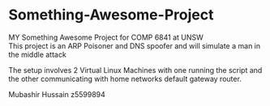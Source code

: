 # Something-Awesome-Project

MY Something Awesome Project for COMP 6841 at UNSW <br>
This project is an ARP Poisoner and DNS spoofer and will simulate a man in the middle attack

The setup involves 2 Virtual Linux Machines with one running the script and the other communicating with home networks default gateway router.

Mubashir Hussain
z5599894